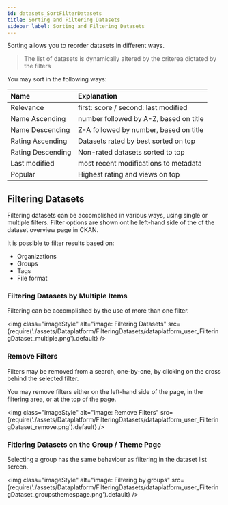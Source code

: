```yaml
---
id: datasets_SortFilterDatasets
title: Sorting and Filtering Datasets
sidebar_label: Sorting and Filtering Datasets
---
```


Sorting allows you to reorder datasets in different ways. 

> The list of datasets is dynamically altered by the criterea dictated by the filters

You may sort in the following ways:

<!-- ![imageStyle: sorting dropdown](assets/SortingDatasets/dataplatform_user_FilteringDataset_sort.png) -->

| Name | Explanation |
| :---- | :----------- |
| Relevance | first: score / second: last modified |
| Name Ascending | number followed by A-Z, based on title |
| Name Descending | Z-A followed by number, based on title |
| Rating Ascending | Datasets rated by best sorted on top |
| Rating Descending | Non-rated datasets sorted to top |
| Last modified | most recent modifications to metadata |
| Popular | Highest rating and views on top |


## Filtering Datasets
Filtering datasets can be accomplished in various ways, using single or multiple filters. Filter options are shown ont he left-hand side of the of the dataset overview page in CKAN.

<!-- ![imageStyle: filter tree - PURPOSELY BROKEN FOR DEMO](assets/Dataplatform/FilteringDatasets/dataplatform_user_FilteringDataset_filtering.png) -->

It is possible to filter results based on:
* Organizations
* Groups
* Tags
* File format



### Filtering Datasets by Multiple Items
Filtering can be accomplished by the use of more than one filter.

<img class="imageStyle" alt="image: Filtering Datasets"   src={require('./assets/Dataplatform/FilteringDatasets/dataplatform_user_FilteringDataset_multiple.png').default} />


### Remove Filters
Filters may be removed from a search, one-by-one, by clicking on the cross behind the selected filter.

You may remove filters either on the left-hand side of the page, in the filtering area, or at the top of the page.

<img class="imageStyle" alt="image: Remove Filters" src={require('./assets/Dataplatform/FilteringDatasets/dataplatform_user_FilteringDataset_remove.png').default} />


### Fitlering Datasets on the Group / Theme Page
Selecting a group has the same behaviour as filtering in the dataset list screen.

<img class="imageStyle" alt="image: Filtering by groups" src={require('./assets/Dataplatform/FilteringDatasets/dataplatform_user_FilteringDataset_groupsthemespage.png').default} />


